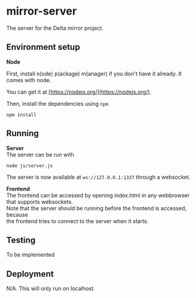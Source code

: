 mirror-server
=============

The server for the Delta mirror project.



Environment setup
---

__Node__

First, install n(ode) p(ackage) m(anager) if you don't have it already. It comes with node.

You can get it at [https://nodejs.org/](https://nodejs.org/).


Then, install the dependencies using `npm`

    npm install


Running
---


__Server__  
The server can be run with

    node js/server.js

The server is now available at `ws://127.0.0.1:1337` through a websocket.

__Frontend__  
The frontend can be accessed by opening index.html in any webbrowser that supports websockets.  
Note that the server should be running before the frontend is accessed, because  
the frontend tries to connect to the server when it starts.


Testing
---

To be implemented


Deployment
---

N/A. This will only run on localhost.